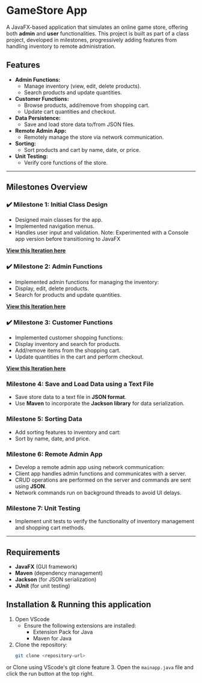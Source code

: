 # GameStore App

A JavaFX-based application that simulates an online game store, offering both **admin** and **user** functionalities. This project is built as part of a class project, developed in milestones, progressively adding features from handling inventory to remote administration.

## Features
- **Admin Functions:**
  - Manage inventory (view, edit, delete products).
  - Search products and update quantities.
- **Customer Functions:**
  - Browse products, add/remove from shopping cart.
  - Update cart quantities and checkout.
- **Data Persistence:**
  - Save and load store data to/from JSON files.
- **Remote Admin App:**
  - Remotely manage the store via network communication.
- **Sorting:**
  - Sort products and cart by name, date, or price.
- **Unit Testing:**
  - Verify core functions of the store.

---

## Milestones Overview

### ✔️ Milestone 1: Initial Class Design
- Designed main classes for the app.
- Implemented navigation menus.
- Handles user input and validation.
  Note: Experimented with a Console app version before transitioning to JavaFX

**[View this Iteration here](https://github.com/Andrew-Forster/gamestore/releases/tag/v1.0.0)**

### ✔️ Milestone 2: Admin Functions
- Implemented admin functions for managing the inventory:
- Display, edit, delete products.
- Search for products and update quantities.
 
**[View this Iteration here](https://github.com/Andrew-Forster/gamestore/releases/tag/v2.0.0)**

### ✔️ Milestone 3: Customer Functions
- Implemented customer shopping functions:
- Display inventory and search for products.
- Add/remove items from the shopping cart.
- Update quantities in the cart and perform checkout.
    
**[View this Iteration here](https://github.com/Andrew-Forster/gamestore/releases/tag/v3.0.0)**

### Milestone 4: Save and Load Data using a Text File
- Save store data to a text file in **JSON format**.
- Use **Maven** to incorporate the **Jackson library** for data serialization.

### Milestone 5: Sorting Data
- Add sorting features to inventory and cart:
- Sort by name, date, and price.

### Milestone 6: Remote Admin App
- Develop a remote admin app using network communication:
- Client app handles admin functions and communicates with a server.
- CRUD operations are performed on the server and commands are sent using **JSON**.
- Network commands run on background threads to avoid UI delays.

### Milestone 7: Unit Testing
- Implement unit tests to verify the functionality of inventory management and shopping cart methods.

---

## Requirements
- **JavaFX** (GUI framework)
- **Maven** (dependency management)
- **Jackson** (for JSON serialization)
- **JUnit** (for unit testing)

## Installation & Running this application
1. Open VScode
   - Ensure the following extensions are installed:
       - Extension Pack for Java
       - Maven for Java
2. Clone the repository:
   ```bash
   git clone <repository-url>
  or 
  Clone using VScode's git clone feature
3. Open the `mainapp.java` file and click the run button at the top right.
